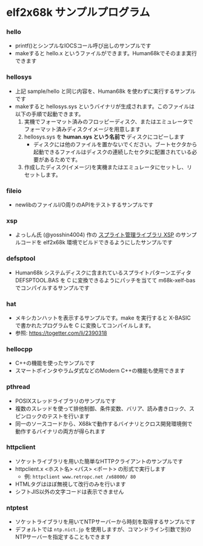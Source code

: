 # elf2x68k サンプルプログラム

### hello

* printf()とシンプルなIOCSコール呼び出しのサンプルです
* makeすると hello.x というファイルができます。Human68kでそのまま実行できます

### hellosys

* 上記 sample/hello と同じ内容を、Human68k を使わずに実行するサンプルです
* makeすると hellosys.sys というバイナリが生成されます。このファイルは以下の手順で起動できます。
  1. 実機でフォーマット済みのフロッピーディスク、またはエミュレータでフォーマット済みディスクイメージを用意します
  2. hellosys.sys を **human.sys という名前で** ディスクにコピーします
      * ディスクには他のファイルを置かないでください。ブートセクタから起動できるファイルはディスクの連続したセクタに配置されている必要があるためです。
  3. 作成したディスク(イメージ)を実機またはエミュレータにセットし、リセットします。

### fileio

* newlibのファイルI/O周りのAPIをテストするサンプルです

### xsp

* よっしん氏 (@yosshin4004) 作の [スプライト管理ライブラリ XSP](https://github.com/yosshin4004/x68k_xsp) のサンプルコードを elf2x68k 環境でビルドできるようにしたサンプルです

### defsptool

* Human68k システムディスクに含まれているスプライトパターンエディタ DEFSPTOOL.BAS を C に変換できるようにパッチを当てて m68k-xelf-bas でコンパイルするサンプルです

### hat

* メキシカンハットを表示するサンプルです。make を実行すると X-BASIC で書かれたプログラムを C に変換してコンパイルします。
* 参照: https://togetter.com/li/2390318

### hellocpp

* C++の機能を使ったサンプルです
* スマートポインタやラムダ式などのModern C++の機能も使用できます

### pthread

* POSIXスレッドライブラリのサンプルです
* 複数のスレッドを使って排他制御、条件変数、バリア、読み書きロック、スピンロックのテストを行います
* 同一のソースコードから、X68kで動作するバイナリとクロス開発環境側で動作するバイナリの両方が得られます

### httpclient

* ソケットライブラリを用いた簡単なHTTPクライアントのサンプルです
* httpclient.x <ホスト名> <パス> <ポート> の形式で実行します
  * 例: `httpclient www.retropc.net /x68000/ 80`
* HTMLタグはほぼ無視して改行のみを行います
* シフトJIS以外の文字コードは表示できません

### ntptest

* ソケットライブラリを用いてNTPサーバーから時刻を取得するサンプルです
* デフォルトでは `ntp.nict.jp` を使用しますが、コマンドライン引数で別のNTPサーバーを指定することもできます
